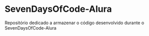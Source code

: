 # SevenDaysOfCode-Alura
Repositório dedicado a armazenar o código desenvolvido durante o SevenDaysOfCode-Alura
